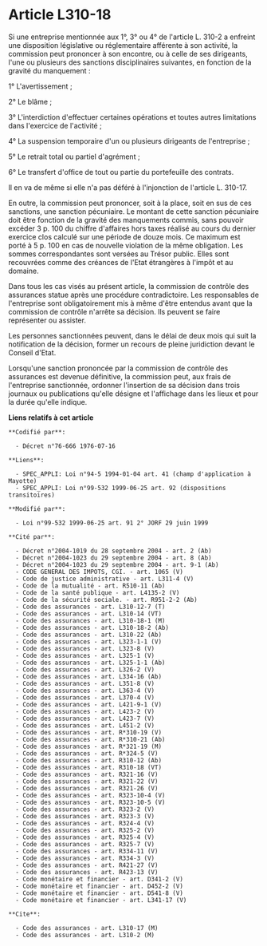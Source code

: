 # Article L310-18

Si une entreprise mentionnée aux 1°, 3° ou 4° de l'article L. 310-2 a enfreint une disposition législative ou réglementaire
afférente à son activité, la commission peut prononcer à son encontre, ou à celle de ses dirigeants, l'une ou plusieurs des
sanctions disciplinaires suivantes, en fonction de la gravité du manquement :

1° L'avertissement ;

2° Le blâme ;

3° L'interdiction d'effectuer certaines opérations et toutes autres limitations dans l'exercice de l'activité ;

4° La suspension temporaire d'un ou plusieurs dirigeants de l'entreprise ;

5° Le retrait total ou partiel d'agrément ;

6° Le transfert d'office de tout ou partie du portefeuille des contrats.

Il en va de même si elle n'a pas déféré à l'injonction de l'article L. 310-17.

En outre, la commission peut prononcer, soit à la place, soit en sus de ces sanctions, une sanction pécuniaire. Le montant de
cette sanction pécuniaire doit être fonction de la gravité des manquements commis, sans pouvoir excéder 3 p. 100 du chiffre
d'affaires hors taxes réalisé au cours du dernier exercice clos calculé sur une période de douze mois. Ce maximum est porté à
5 p. 100 en cas de nouvelle violation de la même obligation. Les sommes correspondantes sont versées au Trésor public. Elles
sont recouvrées comme des créances de l'Etat étrangères à l'impôt et au domaine.

Dans tous les cas visés au présent article, la commission de contrôle des assurances statue après une procédure
contradictoire. Les responsables de l'entreprise sont obligatoirement mis à même d'être entendus avant que la commission de
contrôle n'arrête sa décision. Ils peuvent se faire représenter ou assister.

Les personnes sanctionnées peuvent, dans le délai de deux mois qui suit la notification de la décision, former un recours de
pleine juridiction devant le Conseil d'Etat.

Lorsqu'une sanction prononcée par la commission de contrôle des assurances est devenue définitive, la commission peut, aux
frais de l'entreprise sanctionnée, ordonner l'insertion de sa décision dans trois journaux ou publications qu'elle désigne et
l'affichage dans les lieux et pour la durée qu'elle indique.

**Liens relatifs à cet article**

	**Codifié par**:

	  - Décret n°76-666 1976-07-16

	**Liens**:

	  - SPEC_APPLI: Loi n°94-5 1994-01-04 art. 41 (champ d'application à Mayotte)
	  - SPEC_APPLI: Loi n°99-532 1999-06-25 art. 92 (dispositions transitoires)

	**Modifié par**:

	  - Loi n°99-532 1999-06-25 art. 91 2° JORF 29 juin 1999

	**Cité par**:

	  - Décret n°2004-1019 du 28 septembre 2004 - art. 2 (Ab)
	  - Décret n°2004-1023 du 29 septembre 2004 - art. 8 (Ab)
	  - Décret n°2004-1023 du 29 septembre 2004 - art. 9-1 (Ab)
	  - CODE GENERAL DES IMPOTS, CGI. - art. 1065 (V)
	  - Code de justice administrative - art. L311-4 (V)
	  - Code de la mutualité - art. R510-11 (Ab)
	  - Code de la santé publique - art. L4135-2 (V)
	  - Code de la sécurité sociale. - art. R951-2-2 (Ab)
	  - Code des assurances - art. L310-12-7 (T)
	  - Code des assurances - art. L310-14 (VT)
	  - Code des assurances - art. L310-18-1 (M)
	  - Code des assurances - art. L310-18-2 (Ab)
	  - Code des assurances - art. L310-22 (Ab)
	  - Code des assurances - art. L323-1-1 (V)
	  - Code des assurances - art. L323-8 (V)
	  - Code des assurances - art. L325-1 (V)
	  - Code des assurances - art. L325-1-1 (Ab)
	  - Code des assurances - art. L326-2 (V)
	  - Code des assurances - art. L334-16 (Ab)
	  - Code des assurances - art. L351-8 (V)
	  - Code des assurances - art. L363-4 (V)
	  - Code des assurances - art. L370-4 (V)
	  - Code des assurances - art. L421-9-1 (V)
	  - Code des assurances - art. L423-2 (V)
	  - Code des assurances - art. L423-7 (V)
	  - Code des assurances - art. L451-2 (V)
	  - Code des assurances - art. R*310-19 (V)
	  - Code des assurances - art. R*310-21 (Ab)
	  - Code des assurances - art. R*321-19 (M)
	  - Code des assurances - art. R*324-5 (V)
	  - Code des assurances - art. R310-12 (Ab)
	  - Code des assurances - art. R310-18 (VT)
	  - Code des assurances - art. R321-16 (V)
	  - Code des assurances - art. R321-22 (V)
	  - Code des assurances - art. R321-26 (V)
	  - Code des assurances - art. R323-10-4 (V)
	  - Code des assurances - art. R323-10-5 (V)
	  - Code des assurances - art. R323-2 (V)
	  - Code des assurances - art. R323-3 (V)
	  - Code des assurances - art. R324-4 (V)
	  - Code des assurances - art. R325-2 (V)
	  - Code des assurances - art. R325-4 (V)
	  - Code des assurances - art. R325-7 (V)
	  - Code des assurances - art. R334-11 (V)
	  - Code des assurances - art. R334-3 (V)
	  - Code des assurances - art. R421-27 (V)
	  - Code des assurances - art. R423-13 (V)
	  - Code monétaire et financier - art. D341-2 (V)
	  - Code monétaire et financier - art. D452-2 (V)
	  - Code monétaire et financier - art. D541-8 (V)
	  - Code monétaire et financier - art. L341-17 (V)

	**Cite**:

	  - Code des assurances - art. L310-17 (M)
	  - Code des assurances - art. L310-2 (M)
